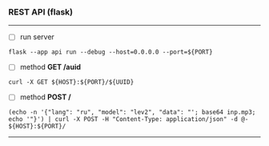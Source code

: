 ### REST API (flask)
***

- [ ] run server
```commandline
flask --app api run --debug --host=0.0.0.0 --port=${PORT}
```

- [ ] method **GET /auid**
```commandline
curl -X GET ${HOST}:${PORT}/${UUID}
```

- [ ] method **POST /**
```commandline
(echo -n '{"lang": "ru", "model": "lev2", "data": "'; base64 inp.mp3; echo '"}') | curl -X POST -H "Content-Type: application/json" -d @- ${HOST}:${PORT}/
```
***
